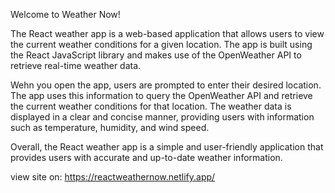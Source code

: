 Welcome to Weather Now!

The React weather app is a web-based application that allows users to view the current weather conditions for a given location. The app is built using the React JavaScript library and makes use of the OpenWeather API to retrieve real-time weather data.

Wehn you open the app, users are prompted to enter their desired location. The app uses this information to query the OpenWeather API and retrieve the current weather conditions for that location. The weather data is displayed in a clear and concise manner, providing users with information such as temperature, humidity, and wind speed.

Overall, the React weather app is a simple and user-friendly application that provides users with accurate and up-to-date weather information.

view site on: https://reactweathernow.netlify.app/
